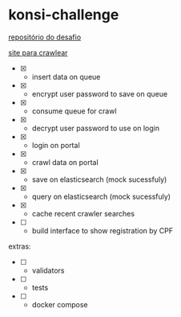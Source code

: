 # konsi-challenge

[repositório do desafio](https://gist.github.com/gustavoaraujofe/265c43b8b1df2dc4d6dd7e28959371d4)

[site para crawlear](http://extratoclube.com.br/)


- [x] - insert data on queue
- [x] - encrypt user password to save on queue
- [x] - consume queue for crawl
- [x] - decrypt user password to use on login
- [x] - login on portal
- [x] - crawl data on portal
- [x] - save on elasticsearch (mock sucessfuly)
- [x] - query on elasticsearch (mock sucessfuly)
- [x] - cache recent crawler searches
- [ ] - build interface to show registration by CPF

extras: 

- [ ] - validators
- [ ] - tests
- [ ] - docker compose
